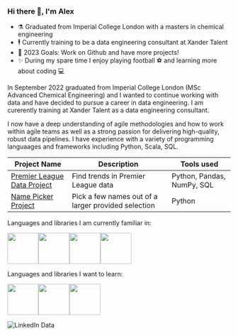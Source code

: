### Hi there 👋, I'm Alex

- ⚗️ Graduated from Imperial College London with a masters in chemical engineering 
- 🕴️ Currently training to be a data engineering consultant at Xander Talent
- 🥅 2023 Goals: Work on Github and have more projects! 
- ✨ During my spare time I enjoy playing football ⚽ and learning more about coding 💻

In September 2022 graduated from Imperial College London (MSc Advanced Chemical Engineering) and I wanted to continue working with data and have decided to pursue a career in data engineering. I am curerently training at Xander Talent as a data engineering consultant. 

I now have a deep understanding of agile methodologies and how to work within agile teams as well as a strong passion for delivering high-quality, robust data pipelines. I have experience with a variety of programming languaages and frameworks including Python, Scala, SQL.

| Project Name | Description | Tools used |
| ----------- | ----------- | ----------- |
| [Premier League Data Project](https://github.com/Alex-Polishchuk/PremierLeague_data)      | Find trends in Premier League data| Python, Pandas, NumPy, SQL|
| [Name Picker Project ](https://github.com/Alex-Polishchuk/Random-Name-Generator)       | Pick a few names out of a larger provided selection      | Python |


Languages and libraries I am currently familiar in:
<div style="display: flex; align-items: center;">
  <img src="https://cdn.jsdelivr.net/gh/devicons/devicon/icons/python/python-original-wordmark.svg" height="70px" />
  <img src="https://cdn.jsdelivr.net/gh/devicons/devicon/icons/mysql/mysql-original-wordmark.svg" height="70px" />
  <img src="https://cdn.jsdelivr.net/gh/devicons/devicon/icons/pandas/pandas-original-wordmark.svg" height="70px" />
  <img src="https://cdn.jsdelivr.net/gh/devicons/devicon/icons/numpy/numpy-original-wordmark.svg" height="70px" />
  <link rel="stylesheet" href="https://cdn.jsdelivr.net/gh/devicons/devicon@v2.15.1/devicon.min.css" height="70px">

</div>

Languages and libraries I want to learn:
<div style="display: flex; align-items: center;">
  <img src="https://cdn.jsdelivr.net/gh/devicons/devicon/icons/amazonwebservices/amazonwebservices-plain-wordmark.svg" height="70px">
  <img src="https://cdn.jsdelivr.net/gh/devicons/devicon/icons/apachekafka/apachekafka-original-wordmark.svg" height="70px">
  <img src="https://cdn.jsdelivr.net/gh/devicons/devicon/icons/azure/azure-original-wordmark.svg" height="70px">
</div>

![LinkedIn Data](https://user-images.githubusercontent.com/58093667/233402130-bbedd678-5e85-4e7c-94b3-8947aa70223a.png)
